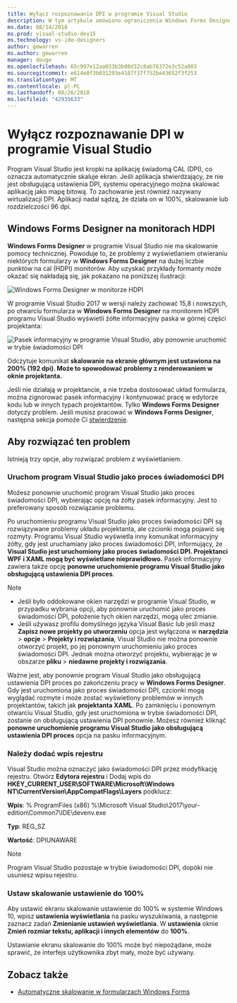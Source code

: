 ```yaml
---
title: Wyłącz rozpoznawanie DPI w programie Visual Studio
description: W tym artykule omówiono ograniczenia Windows Forms Designer na monitorach HDPI oraz sposobu uruchamiania programu Visual Studio jako proces świadomości DPI.
ms.date: 08/14/2018
ms.prod: visual-studio-dev15
ms.technology: vs-ide-designers
author: gewarren
ms.author: gewarren
manager: douge
ms.openlocfilehash: 65c997e12aa033b3b08d32c8ab76372e3c52a803
ms.sourcegitcommit: e614e0f3b031293e4107f37f752be43652f3f253
ms.translationtype: MT
ms.contentlocale: pl-PL
ms.lasthandoff: 08/26/2018
ms.locfileid: "42935633"
---
```

# <a name="disable-dpi-awareness-in-visual-studio"></a>Wyłącz rozpoznawanie DPI w programie Visual Studio

Program Visual Studio jest kropki na aplikację świadomą CAL (DPI), co oznacza automatycznie skaluje ekran. Jeśli aplikacja stwierdzający, że nie jest obsługującą ustawienia DPI, systemu operacyjnego można skalować aplikację jako mapę bitową. To zachowanie jest również nazywany wirtualizacji DPI. Aplikacji nadal sądzą, że działa on w 100%, skalowanie lub rozdzielczości 96 dpi.

## <a name="windows-forms-designer-on-hdpi-monitors"></a>Windows Forms Designer na monitorach HDPI

**Windows Forms Designer** w programie Visual Studio nie ma skalowanie pomocy technicznej. Powoduje to, że problemy z wyświetlaniem otwieraniu niektórych formularzy w **Windows Forms Designer** na dużej liczbie punktów na cal (HDPI) monitorów. Aby uzyskać przykłady formanty może okazać się nakładają się, jak pokazano na poniższej ilustracji:

![Windows Forms Designer w monitorze HDPI](media/disable-dpi-awareness-visual-studio/win-forms-designer-hdpi.png)

W programie Visual Studio 2017 w wersji należy zachować 15,8 i nowszych, po otwarciu formularza w **Windows Forms Designer** na monitorem HDPI programu Visual Studio wyświetli żółte informacyjny paska w górnej części projektanta:

![Pasek informacyjny w programie Visual Studio, aby ponownie uruchomić w trybie świadomości DPI](media/disable-dpi-awareness-visual-studio/scaling-gold-bar.png)

Odczytuje komunikat **skalowanie na ekranie głównym jest ustawiona na 200% (192 dpi). Może to spowodować problemy z renderowaniem w oknie projektanta.**

Jeśli nie działają w projektancie, a nie trzeba dostosować układ formularza, można zignorować pasek informacyjny i kontynuować pracę w edytorze kodu lub w innych typach projektantów. Tylko **Windows Forms Designer** dotyczy problem. Jeśli musisz pracować w **Windows Forms Designer**, następna sekcja pomoże Ci [stwierdzenie](#to-resolve-the-problem).

## <a name="to-resolve-the-problem"></a>Aby rozwiązać ten problem

Istnieją trzy opcje, aby rozwiązać problem z wyświetlaniem.

### <a name="restart-visual-studio-as-a-dpi-unaware-process"></a>Uruchom program Visual Studio jako proces świadomości DPI

Możesz ponownie uruchomić program Visual Studio jako proces świadomości DPI, wybierając opcję na żółty pasek informacyjny. Jest to preferowany sposób rozwiązanie problemu.

Po uruchomieniu programu Visual Studio jako proces świadomości DPI są rozwiązywane problemy układu projektanta, ale czcionki mogą pojawić się rozmyty. Programu Visual Studio wyświetla inny komunikat informacyjny żółty, gdy jest uruchamiany jako proces świadomości DPI, informujący, że **Visual Studio jest uruchomiony jako proces świadomości DPI. Projektanci WPF i XAML mogą być wyświetlane nieprawidłowo.** Pasek informacyjny zawiera także opcję **ponowne uruchomienie programu Visual Studio jako obsługującą ustawienia DPI proces**.

> [!NOTE]
> - Jeśli było oddokowane okien narzędzi w programie Visual Studio, w przypadku wybrania opcji, aby ponownie uruchomić jako proces świadomości DPI, położenie tych okien narzędzi, mogą ulec zmianie.
> - Jeśli używasz profilu domyślnego języka Visual Basic lub jeśli masz **Zapisz nowe projekty po utworzeniu** opcja jest wyłączona w **narzędzia** > **opcje**  >  **Projekty i rozwiązania**, Visual Studio nie można ponownie otworzyć projekt, po jej ponownym uruchomieniu jako proces świadomości DPI. Jednak można otworzyć projektu, wybierając je w obszarze **pliku** > **niedawne projekty i rozwiązania**.

Ważne jest, aby ponownie program Visual Studio jako obsługującą ustawienia DPI proces po zakończeniu pracy w **Windows Forms Designer**. Gdy jest uruchomiona jako proces świadomości DPI, czcionki mogą wyglądać rozmyte i może zostać wyświetlony problemów w innych projektantów, takich jak **projektanta XAML**. Po zamknięciu i ponownym otwarciu Visual Studio, gdy jest uruchomiona w trybie świadomości DPI, zostanie on obsługującą ustawienia DPI ponownie. Możesz również kliknąć **ponowne uruchomienie programu Visual Studio jako obsługującą ustawienia DPI proces** opcja na pasku informacyjnym.

### <a name="add-a-registry-entry"></a>Należy dodać wpis rejestru

Visual Studio można oznaczyć jako świadomości DPI przez modyfikację rejestru. Otwórz **Edytora rejestru** i Dodaj wpis do **HKEY_CURRENT_USER\SOFTWARE\Microsoft\Windows NT\CurrentVersion\AppCompatFlags\Layers** podklucz:

**Wpis**: % ProgramFiles (x86) %\Microsoft Visual Studio\2017\your-edition\Common7\IDE\devenv.exe

**Typ**: REG_SZ

**Wartość**: DPIUNAWARE

> [!NOTE]
> Program Visual Studio pozostaje w trybie świadomości DPI, dopóki nie usuniesz wpisu rejestru.

### <a name="set-your-display-scaling-setting-to-100"></a>Ustaw skalowanie ustawienie do 100%

Aby ustawić ekranu skalowanie ustawienie do 100% w systemie Windows 10, wpisz **ustawienia wyświetlania** na pasku wyszukiwania, a następnie zaznacz zadań **Zmienianie ustawień wyświetlania**. W **ustawienia** oknie **Zmień rozmiar tekstu, aplikacji i innych elementów** do **100%**.

Ustawianie ekranu skalowanie do 100% może być niepożądane, może sprawić, że interfejs użytkownika zbyt mały, może być używany.

## <a name="see-also"></a>Zobacz także

- [Automatyczne skalowanie w formularzach Windows Forms](automatic-scaling-in-windows-forms.md)